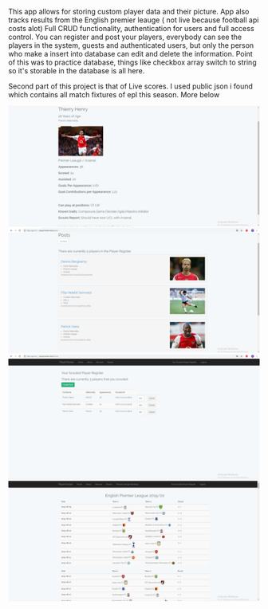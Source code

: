 This app allows for storing custom player data and their picture.
App also tracks results from the English premier leauge ( not live because football api costs alot)
Full CRUD functionality, authentication for users and full access control.
You can register and post your players, everybody can see the players in the system, guests and authenticated users, but only the person who make a insert into database can edit and delete the information. 
Point of this was to practice database, things like checkbox array switch to string so it's storable in the database is all here.

Second part of this project is that of Live scores. I used public json i found which contains all match fixtures of epl this season.
More below


![](https://github.com/fisamodo/PHP-Laravel-FootballScoutApp/blob/master/descPics/Details.png)
![](https://github.com/fisamodo/PHP-Laravel-FootballScoutApp/blob/master/descPics/PlayerPage.png)
![](https://github.com/fisamodo/PHP-Laravel-FootballScoutApp/blob/master/descPics/UserReport.png)
![](https://github.com/fisamodo/PHP-Laravel-FootballScoutApp/blob/master/descPics/standingsDisplay.png)
